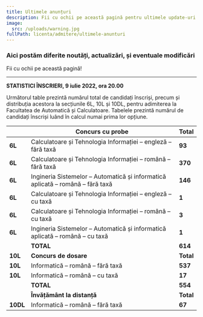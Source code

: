 ```yaml
---
title: Ultimele anunțuri
description: Fii cu ochii pe această pagină pentru ultimele update-uri!
image:
  src: /uploads/warning.jpg
fullPath: licenta/admitere/ultimele-anunturi
---
```

### Aici postăm diferite noutăți, actualizări, și eventuale modificări

Fii cu ochii pe această pagină!

- - -

**STATISTICI ÎNSCRIERI, 9 iulie 2022, ora 20.00**

Următorul table prezintă numărul total de candidați înscriși, precum și distribuția acestora la secțiunile 6L, 10L și 10DL, pentru adimiterea la Facultatea de Automatică și Calculatoare. 
Tabelele prezintă numărul de candidați înscriși luând în calcul numai prima lor opțiune.

|          | **Concurs cu probe**                                                           | **Total** |
| -------- | ------------------------------------------------------------------------------ | --------- |
| **6L**   | Calculatoare și Tehnologia Informației – engleză – fără taxă                   | **93**    |
| **6L**   | Calculatoare și Tehnologia Informației – română – fără taxă                    | **370**   |
| **6L**   | Ingineria Sistemelor – Automatică și informatică aplicată – română – fără taxă | **146**   |
| **6L**   | Calculatoare și Tehnologia Informației – engleză – cu taxă                     | **1**     |
| **6L**   | Calculatoare și Tehnologia Informației – română – cu taxă                      | **3**     |
| **6L**   | Ingineria Sistemelor – Automatică și informatică aplicată – română – cu taxă   | **1**     |
|          | **TOTAL**                                                                      | **614**   |
| **10L**  | **Concurs de dosare**                                                          | **Total** |
| **10L**  | Informatică – română – fără taxă                                               | **537**   |
| **10L**  | Informatică – română – cu taxă                                                 | **17**    |
|          | **TOTAL**                                                                      | **554**   |
|          | **Învățământ la distanță**                                                     | **Total** |
| **10DL** | Informatică – română – fără taxă                                               | **67**    |